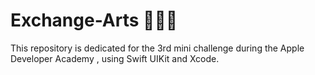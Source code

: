 # Exchange-Arts 👩🏻‍🎨
This repository is dedicated for the 3rd mini challenge during the Apple Developer Academy , using Swift UIKit and Xcode.
